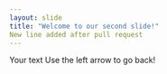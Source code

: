 ```yaml
---
layout: slide
title: "Welcome to our second slide!"
New line added after pull request
---
```

Your text
Use the left arrow to go back!
